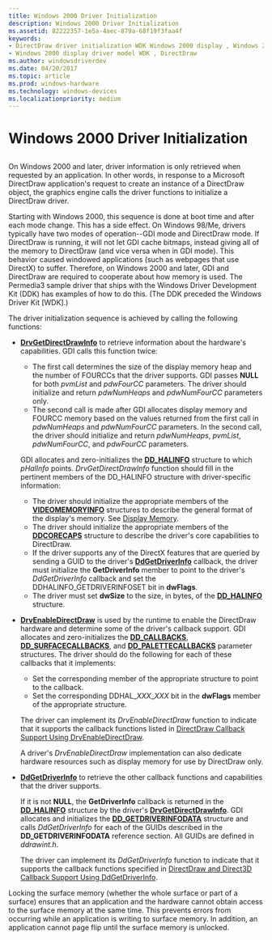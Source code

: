 ```yaml
---
title: Windows 2000 Driver Initialization
description: Windows 2000 Driver Initialization
ms.assetid: 82222357-1e5a-4aec-879a-68f19f3faa4f
keywords:
- DirectDraw driver initialization WDK Windows 2000 display , Windows 2000
- Windows 2000 display driver model WDK , DirectDraw
ms.author: windowsdriverdev
ms.date: 04/20/2017
ms.topic: article
ms.prod: windows-hardware
ms.technology: windows-devices
ms.localizationpriority: medium
---
```


# Windows 2000 Driver Initialization


## <span id="ddk_windows_2000_driver_initialization_gg"></span><span id="DDK_WINDOWS_2000_DRIVER_INITIALIZATION_GG"></span>


On Windows 2000 and later, driver information is only retrieved when requested by an application. In other words, in response to a Microsoft DirectDraw application's request to create an instance of a DirectDraw object, the graphics engine calls the driver functions to initialize a DirectDraw driver.

Starting with Windows 2000, this sequence is done at boot time and after each mode change. This has a side effect. On Windows 98/Me, drivers typically have two modes of operation--GDI mode and DirectDraw mode. If DirectDraw is running, it will not let GDI cache bitmaps, instead giving all of the memory to DirectDraw (and vice versa when in GDI mode). This behavior caused windowed applications (such as webpages that use DirectX) to suffer. Therefore, on Windows 2000 and later, GDI and DirectDraw are required to cooperate about how memory is used. The Permedia3 sample driver that ships with the Windows Driver Development Kit (DDK) has examples of how to do this. (The DDK preceded the Windows Driver Kit \[WDK\].)

The driver initialization sequence is achieved by calling the following functions:

-   [**DrvGetDirectDrawInfo**](https://msdn.microsoft.com/library/windows/hardware/ff556229) to retrieve information about the hardware's capabilities. GDI calls this function twice:

    -   The first call determines the size of the display memory heap and the number of FOURCCs that the driver supports. GDI passes **NULL** for both *pvmList* and *pdwFourCC* parameters. The driver should initialize and return *pdwNumHeaps* and *pdwNumFourCC* parameters only.
    -   The second call is made after GDI allocates display memory and FOURCC memory based on the values returned from the first call in *pdwNumHeaps* and *pdwNumFourCC* parameters. In the second call, the driver should initialize and return *pdwNumHeaps*, *pvmList*, *pdwNumFourCC*, and *pdwFourCC* parameters.

    GDI allocates and zero-initializes the [**DD\_HALINFO**](https://msdn.microsoft.com/library/windows/hardware/ff551627) structure to which *pHalInfo* points. *DrvGetDirectDrawInfo* function should fill in the pertinent members of the DD\_HALINFO structure with driver-specific information:

    -   The driver should initialize the appropriate members of the [**VIDEOMEMORYINFO**](https://msdn.microsoft.com/library/windows/hardware/ff570172) structures to describe the general format of the display's memory. See [Display Memory](display-memory.md).
    -   The driver should initialize the appropriate members of the [**DDCORECAPS**](https://msdn.microsoft.com/library/windows/hardware/ff549248) structure to describe the driver's core capabilities to DirectDraw.
    -   If the driver supports any of the DirectX features that are queried by sending a GUID to the driver's [**DdGetDriverInfo**](https://msdn.microsoft.com/library/windows/hardware/ff549404) callback, the driver must initialize the **GetDriverInfo** member to point to the driver's *DdGetDriverInfo* callback and set the DDHALINFO\_GETDRIVERINFOSET bit in **dwFlags**.
    -   The driver must set **dwSize** to the size, in bytes, of the [**DD\_HALINFO**](https://msdn.microsoft.com/library/windows/hardware/ff551627) structure.
-   [**DrvEnableDirectDraw**](https://msdn.microsoft.com/library/windows/hardware/ff556208) is used by the runtime to enable the DirectDraw hardware and determine some of the driver's callback support. GDI allocates and zero-initializes the [**DD\_CALLBACKS**](https://msdn.microsoft.com/library/windows/hardware/ff550485), [**DD\_SURFACECALLBACKS**](https://msdn.microsoft.com/library/windows/hardware/ff551721), and [**DD\_PALETTECALLBACKS**](https://msdn.microsoft.com/library/windows/hardware/ff551681) parameter structures. The driver should do the following for each of these callbacks that it implements:

    -   Set the corresponding member of the appropriate structure to point to the callback.
    -   Set the corresponding DDHAL\_*XXX*\_*XXX* bit in the **dwFlags** member of the appropriate structure.

    The driver can implement its *DrvEnableDirectDraw* function to indicate that it supports the callback functions listed in [DirectDraw Callback Support Using DrvEnableDirectDraw](directdraw-callback-support-using-drvenabledirectdraw.md).

    A driver's *DrvEnableDirectDraw* implementation can also dedicate hardware resources such as display memory for use by DirectDraw only.

-   [**DdGetDriverInfo**](https://msdn.microsoft.com/library/windows/hardware/ff549404) to retrieve the other callback functions and capabilities that the driver supports.

    If it is not **NULL**, the **GetDriverInfo** callback is returned in the [**DD\_HALINFO**](https://msdn.microsoft.com/library/windows/hardware/ff551627) structure by the driver's [**DrvGetDirectDrawInfo**](https://msdn.microsoft.com/library/windows/hardware/ff556229). GDI allocates and initializes the [**DD\_GETDRIVERINFODATA**](https://msdn.microsoft.com/library/windows/hardware/ff551550) structure and calls *DdGetDriverInfo* for each of the GUIDs described in the **DD\_GETDRIVERINFODATA** reference section. All GUIDs are defined in *ddrawint.h*.

    The driver can implement its *DdGetDriverInfo* function to indicate that it supports the callback functions specified in [DirectDraw and Direct3D Callback Support Using DdGetDriverInfo](directdraw-and-direct3d-callback-support-using-ddgetdriverinfo.md).

Locking the surface memory (whether the whole surface or part of a surface) ensures that an application and the hardware cannot obtain access to the surface memory at the same time. This prevents errors from occurring while an application is writing to surface memory. In addition, an application cannot page flip until the surface memory is unlocked.

 

 





